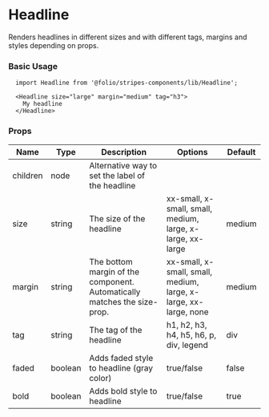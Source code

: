 # Headline
Renders headlines in different sizes and with different tags, margins and styles depending on props.

### Basic Usage
```
  import Headline from '@folio/stripes-components/lib/Headline';

  <Headline size="large" margin="medium" tag="h3">
    My headline
  </Headline>
```

### Props
Name | Type | Description | Options | Default
--- | --- | --- | --- | ---
children | node | Alternative way to set the label of the headline | | |
size | string | The size of the headline | xx-small, x-small, small, medium, large, x-large, xx-large | medium
margin | string | The bottom margin of the component. Automatically matches the size-prop. | xx-small, x-small, small, medium, large, x-large, xx-large, none | medium
tag | string | The tag of the headline | h1, h2, h3, h4, h5, h6, p, div, legend | div
faded | boolean | Adds faded style to headline (gray color) | true/false | false
bold | boolean | Adds bold style to headline | true/false | true
